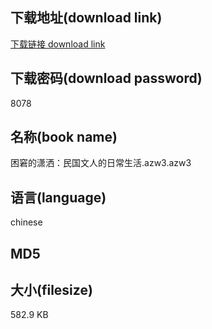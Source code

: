 ## 下载地址(download link)
[下载链接 download link](https://voluble-croquembouche-d321dc.netlify.app/?s=%E5%9B%B0%E7%AA%98%E7%9A%84%E6%BD%87%E6%B4%92%EF%BC%9A%E6%B0%91%E5%9B%BD%E6%96%87%E4%BA%BA%E7%9A%84%E6%97%A5%E5%B8%B8%E7%94%9F%E6%B4%BB.azw3)

## 下载密码(download password)
8078

## 名称(book name)
困窘的潇洒：民国文人的日常生活.azw3.azw3

## 语言(language)
chinese

## MD5


## 大小(filesize)
582.9 KB
